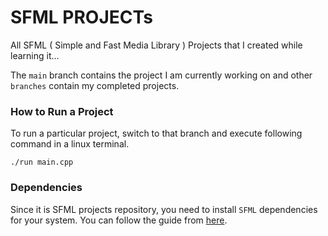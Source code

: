 # SFML PROJECTs

All SFML ( Simple and Fast Media Library ) Projects that I created while learning it...

The `main` branch contains the project I am currently working on and other `branches` contain my completed projects.

### How to Run a Project 

To run a particular project, switch to that branch and execute following command in a linux terminal.

```
./run main.cpp
```

### Dependencies

Since it is SFML projects repository, you need to install `SFML` dependencies for your system. You can follow the guide from [here](https://www.sfml-dev.org/tutorials/2.6/).